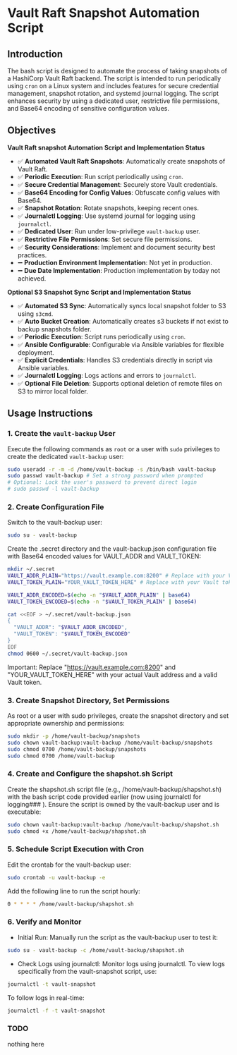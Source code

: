# Vault Raft Snapshot Automation Script

## Introduction

The bash script is designed to automate the process of taking snapshots of a HashiCorp Vault Raft backend. The script is intended to run periodically using `cron` on a Linux system and includes features for secure credential management, snapshot rotation, and systemd journal logging. The script enhances security by using a dedicated user, restrictive file permissions, and Base64 encoding of sensitive configuration values.

## Objectives

**Vault Raft snapshot Automation Script and Implementation Status**

* :white_check_mark: **Automated Vault Raft Snapshots**: Automatically create snapshots of Vault Raft.
* :white_check_mark: **Periodic Execution**: Run script periodically using `cron`.
* :white_check_mark: **Secure Credential Management**: Securely store Vault credentials.
* :white_check_mark: **Base64 Encoding for Config Values**: Obfuscate config values with Base64.
* :white_check_mark: **Snapshot Rotation**: Rotate snapshots, keeping recent ones.
* :white_check_mark: **Journalctl Logging**: Use systemd journal for logging using `journalctl`.
* :white_check_mark: **Dedicated User**: Run under low-privilege `vault-backup` user.
* :white_check_mark: **Restrictive File Permissions**: Set secure file permissions.
* :white_check_mark: **Security Considerations**: Implement and document security best practices.
* :heavy_minus_sign: **Production Environment Implementation**: Not yet in production.
* :heavy_minus_sign: **Due Date Implementation**: Production implementation by today not achieved.

**Optional S3 Snapshot Sync Script and Implementation Status**

* :white_check_mark: **Automated S3 Sync**: Automatically syncs local snapshot folder to S3 using `s3cmd`.
* :white_check_mark: **Auto Bucket Creation**: Automatically creates s3 buckets if not exist to backup snapshots folder.
* :white_check_mark: **Periodic Execution**: Script runs periodically using `cron`.
* :white_check_mark: **Ansible Configurable**: Configurable via Ansible variables for flexible deployment.
* :white_check_mark: **Explicit Credentials**:  Handles S3 credentials directly in script via Ansible variables.
* :white_check_mark: **Journalctl Logging**: Logs actions and errors to `journalctl`.
* :white_check_mark: **Optional File Deletion**: Supports optional deletion of remote files on S3 to mirror local folder.

## Usage Instructions

### 1. Create the `vault-backup` User

Execute the following commands as `root` or a user with `sudo` privileges to create the dedicated `vault-backup` user:

```bash
sudo useradd -r -m -d /home/vault-backup -s /bin/bash vault-backup
sudo passwd vault-backup # Set a strong password when prompted
# Optional: Lock the user's password to prevent direct login
# sudo passwd -l vault-backup
```

### 2. Create Configuration File

Switch to the vault-backup user:

```bash
sudo su - vault-backup
```

Create the .secret directory and the vault-backup.json configuration file with Base64 encoded values for VAULT_ADDR and VAULT_TOKEN:

```bash
mkdir ~/.secret
VAULT_ADDR_PLAIN="https://vault.example.com:8200" # Replace with your Vault address
VAULT_TOKEN_PLAIN="YOUR_VAULT_TOKEN_HERE" # Replace with your Vault token

VAULT_ADDR_ENCODED=$(echo -n "$VAULT_ADDR_PLAIN" | base64)
VAULT_TOKEN_ENCODED=$(echo -n "$VAULT_TOKEN_PLAIN" | base64)

cat <<EOF > ~/.secret/vault-backup.json
{
  "VAULT_ADDR": "$VAULT_ADDR_ENCODED",
  "VAULT_TOKEN": "$VAULT_TOKEN_ENCODED"
}
EOF
chmod 0600 ~/.secret/vault-backup.json
```

Important: Replace "<https://vault.example.com:8200>" and "YOUR_VAULT_TOKEN_HERE" with your actual Vault address and a valid Vault token.

### 3. Create Snapshot Directory, Set Permissions

As root or a user with sudo privileges, create the snapshot directory and set appropriate ownership and permissions:

```bash
sudo mkdir -p /home/vault-backup/snapshots
sudo chown vault-backup:vault-backup /home/vault-backup/snapshots
sudo chmod 0700 /home/vault-backup/snapshots
sudo chmod 0700 /home/vault-backup
```

### 4. Create and Configure the shapshot.sh Script

Create the shapshot.sh script file (e.g., /home/vault-backup/shapshot.sh) with the bash script code provided earlier (now using journalctl for logging### ). Ensure the script is owned by the vault-backup user and is executable:

```bash
sudo chown vault-backup:vault-backup /home/vault-backup/shapshot.sh
sudo chmod +x /home/vault-backup/shapshot.sh
```

### 5. Schedule Script Execution with Cron

Edit the crontab for the vault-backup user:

```bash
sudo crontab -u vault-backup -e
```

Add the following line to run the script hourly:

```bash
0 * * * * /home/vault-backup/shapshot.sh
```

### 6. Verify and Monitor

* Initial Run: Manually run the script as the vault-backup user to test it:

```bash
sudo su - vault-backup -c /home/vault-backup/shapshot.sh
```

* Check Logs using journalctl: Monitor logs using journalctl. To view logs specifically from the vault-snapshot script, use:

```bash
journalctl -t vault-snapshot
```

To follow logs in real-time:

```bash
journalctl -f -t vault-snapshot
```

### TODO

nothing here

